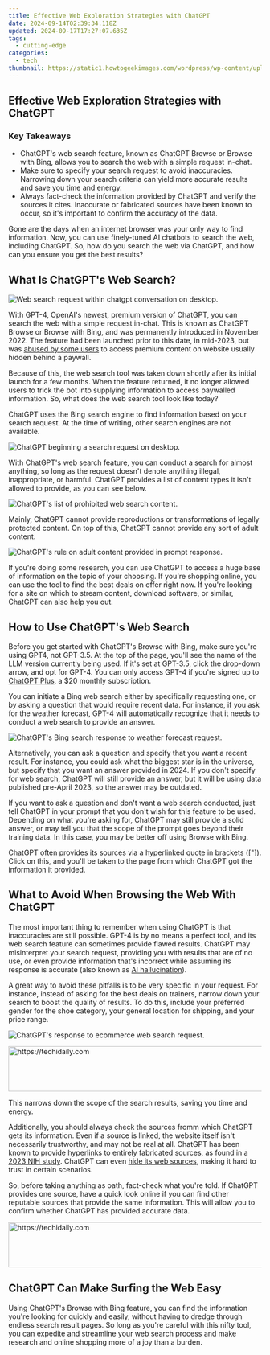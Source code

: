 ```yaml
---
title: Effective Web Exploration Strategies with ChatGPT
date: 2024-09-14T02:39:34.118Z
updated: 2024-09-17T17:27:07.635Z
tags:
  - cutting-edge
categories:
  - tech
thumbnail: https://static1.howtogeekimages.com/wordpress/wp-content/uploads/2023/10/33-2.png
---
```


## Effective Web Exploration Strategies with ChatGPT

### Key Takeaways

* ChatGPT's web search feature, known as ChatGPT Browse or Browse with Bing, allows you to search the web with a simple request in-chat.
* Make sure to specify your search request to avoid inaccuracies. Narrowing down your search criteria can yield more accurate results and save you time and energy.
* Always fact-check the information provided by ChatGPT and verify the sources it cites. Inaccurate or fabricated sources have been known to occur, so it's important to confirm the accuracy of the data.

 Gone are the days when an internet browser was your only way to find information. Now, you can use finely-tuned AI chatbots to search the web, including ChatGPT. So, how do you search the web via ChatGPT, and how can you ensure you get the best results?

##  What Is ChatGPT's Web Search?

![Web search request within chatgpt conversation on desktop.](https://static1.howtogeekimages.com/wordpress/wp-content/uploads/2024/01/gpt-search-web.jpg) 

 With GPT-4, OpenAI's newest, premium version of ChatGPT, you can search the web with a simple request in-chat. This is known as ChatGPT Browse or Browse with Bing, and was permanently introduced in November 2022\. The feature had been launched prior to this date, in mid-2023, but was [abused by some users](http://decrypt.co/147300/openai-disables-web-browse-bing-chatgpt) to access premium content on website usually hidden behind a paywall.

 Because of this, the web search tool was taken down shortly after its initial launch for a few months. When the feature returned, it no longer allowed users to trick the bot into supplying information to access paywalled information. So, what does the web search tool look like today?

 ChatGPT uses the Bing search engine to find information based on your search request. At the time of writing, other search engines are not available.

![ChatGPT beginning a search request on desktop.](https://static1.howtogeekimages.com/wordpress/wp-content/uploads/2024/01/gpt-bing-search.jpg) 

 With ChatGPT's web search feature, you can conduct a search for almost anything, so long as the request doesn't denote anything illegal, inappropriate, or harmful. ChatGPT provides a list of content types it isn't allowed to provide, as you can see below.

![ChatGPT's list of prohibited web search content.](https://static1.howtogeekimages.com/wordpress/wp-content/uploads/2024/01/gpt4-prohibited-content.jpg) 

 Mainly, ChatGPT cannot provide reproductions or transformations of legally protected content. On top of this, ChatGPT cannot provide any sort of adult content.

![ChatGPT's rule on adult content provided in prompt response.](https://static1.howtogeekimages.com/wordpress/wp-content/uploads/2024/01/gpt-adult-content.jpg) 

 If you're doing some research, you can use ChatGPT to access a huge base of information on the topic of your choosing. If you're shopping online, you can use the tool to find the best deals on offer right now. If you're looking for a site on which to stream content, download software, or similar, ChatGPT can also help you out.

##  How to Use ChatGPT's Web Search

 Before you get started with ChatGPT's Browse with Bing, make sure you're using GPT4, not GPT-3.5\. At the top of the page, you'll see the name of the LLM version currently being used. If it's set at GPT-3.5, click the drop-down arrow, and opt for GPT-4\. You can only access GPT-4 if you're signed up to [ChatGPT Plus](https://android-location.techidaily.com/in-2024-3-effective-methods-to-fake-gps-location-on-android-for-your-vivo-y78t-drfone-by-drfone-virtual/), a $20 monthly subscription.

 You can initiate a Bing web search either by specifically requesting one, or by asking a question that would require recent data. For instance, if you ask for the weather forecast, GPT-4 will automatically recognize that it needs to conduct a web search to provide an answer.

![ChatGPT's Bing search response to weather forecast request.](https://static1.howtogeekimages.com/wordpress/wp-content/uploads/2024/01/forecast-gpt4-bing.jpg) 

 Alternatively, you can ask a question and specify that you want a recent result. For instance, you could ask what the biggest star is in the universe, but specify that you want an answer provided in 2024\. If you don't specify for web search, ChatGPT will still provide an answer, but it will be using data published pre-April 2023, so the answer may be outdated.

 If you want to ask a question and don't want a web search conducted, just tell ChatGPT in your prompt that you don't wish for this feature to be used. Depending on what you're asking for, ChatGPT may still provide a solid answer, or may tell you that the scope of the prompt goes beyond their training data. In this case, you may be better off using Browse with Bing.

 ChatGPT often provides its sources via a hyperlinked quote in brackets (\["\]). Click on this, and you'll be taken to the page from which ChatGPT got the information it provided.

##  What to Avoid When Browsing the Web With ChatGPT

 The most important thing to remember when using ChatGPT is that inaccuracies are still possible. GPT-4 is by no means a perfect tool, and its web search feature can sometimes provide flawed results. ChatGPT may misinterpret your search request, providing you with results that are of no use, or even provide information that's incorrect while assuming its response is accurate (also known as [AI hallucination](https://audio-shaping.techidaily.com/strategies-for-minimizing-large-scale-video-and-audio-data/)).

 A great way to avoid these pitfalls is to be very specific in your request. For instance, instead of asking for the best deals on trainers, narrow down your search to boost the quality of results. To do this, include your preferred gender for the shoe category, your general location for shipping, and your price range.

![ChatGPT's response to ecommerce web search request.](https://static1.howtogeekimages.com/wordpress/wp-content/uploads/2024/01/gpt4-deals-bing.jpg) 

<!-- affiliate ads begin -->
<a href="https://aligracehair.sjv.io/c/5597632/2036472/19272" target="_top" id="2036472">
  <img src="//a.impactradius-go.com/display-ad/19272-2036472" border="0" alt="https://techidaily.com" width="728" height="90"/>
</a>
<img height="0" width="0" src="https://aligracehair.sjv.io/i/5597632/2036472/19272" style="position:absolute;visibility:hidden;" border="0" />
<!-- affiliate ads end -->

 This narrows down the scope of the search results, saving you time and energy.

 Additionally, you should always check the sources fromm which ChatGPT gets its information. Even if a source is linked, the website itself isn't necessarily trustworthy, and may not be real at all. ChatGPT has been known to provide hyperlinks to entirely fabricated sources, as found in a [2023 NIH study](https://www.ncbi.nlm.nih.gov/pmc/articles/PMC9939079/). ChatGPT can even [hide its web sources](https://vp-tips.techidaily.com/updated-unveiling-the-1-to-5-of-windows-free-screen-capture-apps-for-2024/), making it hard to trust in certain scenarios.

 So, before taking anything as oath, fact-check what you're told. If ChatGPT provides one source, have a quick look online if you can find other reputable sources that provide the same information. This will allow you to confirm whether ChatGPT has provided accurate data.

<!-- affiliate ads begin -->
<a href="https://sentrypc.7eer.net/c/5597632/398455/3022" target="_top" id="398455">
  <img src="//a.impactradius-go.com/display-ad/3022-398455" border="0" alt="https://techidaily.com" width="728" height="90"/>
</a>
<img height="0" width="0" src="https://sentrypc.7eer.net/i/5597632/398455/3022" style="position:absolute;visibility:hidden;" border="0" />
<!-- affiliate ads end -->

##  ChatGPT Can Make Surfing the Web Easy

 Using ChatGPT's Browse with Bing feature, you can find the information you're looking for quickly and easily, without having to dredge through endless search result pages. So long as you're careful with this nifty tool, you can expedite and streamline your web search process and make research and online shopping more of a joy than a burden.

<ins class="adsbygoogle"
     style="display:block"
     data-ad-format="autorelaxed"
     data-ad-client="ca-pub-7571918770474297"
     data-ad-slot="1223367746"></ins>

<ins class="adsbygoogle"
     style="display:block"
     data-ad-client="ca-pub-7571918770474297"
     data-ad-slot="8358498916"
     data-ad-format="auto"
     data-full-width-responsive="true"></ins>



